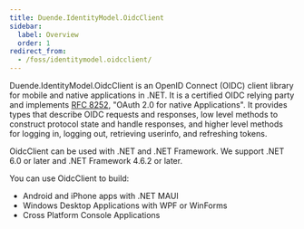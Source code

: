 ```yaml
---
title: Duende.IdentityModel.OidcClient
sidebar:
  label: Overview
  order: 1
redirect_from:
  - /foss/identitymodel.oidcclient/
---
```


Duende.IdentityModel.OidcClient is an OpenID Connect (OIDC) client library for mobile and native
applications in .NET. It is a certified OIDC relying party and implements [RFC
8252](https://datatracker.ietf.org/doc/html/rfc8252/), "OAuth 2.0 for native
Applications". It provides types that describe OIDC requests and responses, low level
methods to construct protocol state and handle responses, and higher level methods for
logging in, logging out, retrieving userinfo, and refreshing tokens.

OidcClient can be used with .NET and .NET Framework. We support .NET 6.0 or later and .NET
Framework 4.6.2 or later.

You can use OidcClient to build:
- Android and iPhone apps with .NET MAUI
- Windows Desktop Applications with WPF or WinForms
- Cross Platform Console Applications
